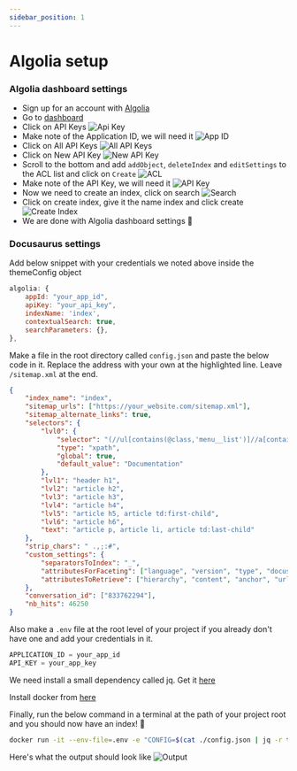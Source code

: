 ```yaml
---
sidebar_position: 1
---
```


# Algolia setup

### Algolia dashboard settings

-   Sign up for an account with [Algolia](https://www.algolia.com/users/sign_up)
-   Go to [dashboard](https://www.algolia.com/dashboard)
-   Click on API Keys ![Api Key](./img/apiKey.png)
-   Make note of the Application ID, we will need it ![App ID](./img/appId.png)
-   Click on All API Keys ![All API Keys](./img/allApiKeys.png)
-   Click on New API Key ![New API Key](./img/newApiKey.png)
-   Scroll to the bottom and add `addObject`, `deleteIndex` and `editSettings` to the ACL list
    and click on `Create` ![ACL](./img/acl.png)
-   Make note of the API Key, we will need it ![API Key](./img/apiKeyACL.png)
-   Now we need to create an index, click on search ![Search](./img/search.png)
-   Click on create index, give it the name index and click create ![Create Index](./img/createIndex.png)
-   We are done with Algolia dashboard settings 🎉️

### Docusaurus settings

Add below snippet with your credentials we noted above inside the themeConfig object

```js title=./docusaurus.config.js
algolia: {
    appId: "your_app_id",
    apiKey: "your_api_key",
    indexName: 'index',
    contextualSearch: true,
    searchParameters: {},
},
```

Make a file in the root directory called `config.json` and paste the below code in it. Replace the address with your own at the highlighted line. Leave `/sitemap.xml` at the end.

```json {3}
{
    "index_name": "index",
    "sitemap_urls": ["https://your_website.com/sitemap.xml"],
    "sitemap_alternate_links": true,
    "selectors": {
        "lvl0": {
            "selector": "(//ul[contains(@class,'menu__list')]//a[contains(@class, 'menu__link menu__link--sublist menu__link--active')]/text() | //nav[contains(@class, 'navbar')]//a[contains(@class, 'navbar__link--active')]/text())[last()]",
            "type": "xpath",
            "global": true,
            "default_value": "Documentation"
        },
        "lvl1": "header h1",
        "lvl2": "article h2",
        "lvl3": "article h3",
        "lvl4": "article h4",
        "lvl5": "article h5, article td:first-child",
        "lvl6": "article h6",
        "text": "article p, article li, article td:last-child"
    },
    "strip_chars": " .,;:#",
    "custom_settings": {
        "separatorsToIndex": "_",
        "attributesForFaceting": ["language", "version", "type", "docusaurus_tag"],
        "attributesToRetrieve": ["hierarchy", "content", "anchor", "url", "url_without_anchor", "type"]
    },
    "conversation_id": ["833762294"],
    "nb_hits": 46250
}
```

Also make a `.env` file at the root level of your project if you already don't have one and add your credentials in it.

```js title=./.env
APPLICATION_ID = your_app_id
API_KEY = your_app_key
```

We need install a small dependency called jq. Get it [here](https://stedolan.github.io/jq/download/)

Install docker from [here](https://www.docker.com/)

Finally, run the below command in a terminal at the path of your project root and you should now have an index! 🎉️

```bash
docker run -it --env-file=.env -e "CONFIG=$(cat ./config.json | jq -r tostring)" algolia/docsearch-scraper
```

Here's what the output should look like ![Output](./img/dockerResults.png)
